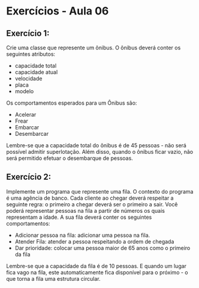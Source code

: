 # Exercícios - Aula 06


## Exercício 1:

Crie uma classe que represente um ônibus. O ônibus deverá conter os seguintes atributos:

- capacidade total
- capacidade atual
- velocidade
- placa
- modelo

Os comportamentos esperados para um Ônibus são:

- Acelerar
- Frear
- Embarcar
- Desembarcar

Lembre-se que a capacidade total do ônibus é de 45 pessoas - não será possível admitir superlotação.
Além disso, quando o ônibus ficar vazio, não será permitido efetuar o desembarque de pessoas.

## Exercício 2:

Implemente um programa que represente uma fila. O contexto do programa é uma
agência de banco. Cada cliente ao chegar deverá respeitar a seguinte regra: o primeiro
a chegar deverá ser o primeiro a sair. Você poderá representar pessoas na fila a partir
de números os quais representam a idade. A sua fila deverá conter os seguintes comportamentos:

- Adicionar pessoa na fila: adicionar uma pessoa na fila.
- Atender Fila: atender a pessoa respeitando a ordem de chegada
- Dar prioridade: colocar uma pessoa maior de 65 anos como o primeiro da fila

Lembre-se que a capacidade da fila é de 10 pessoas. E quando um lugar fica vago na fila, este
automaticamente fica disponível para o próximo - o que torna a fila uma estrutura circular.
